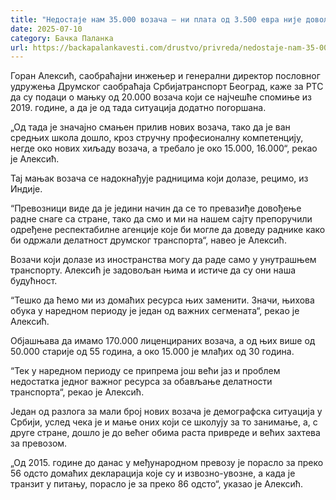 ```yaml
---
title: "Недостаје нам 35.000 возача – ни плата од 3.500 евра није довољна"
date: 2025-07-10
category: Бачка Паланка
url: https://backapalankavesti.com/drustvo/privreda/nedostaje-nam-35-000-vozaca-ni-plata-od-3-500-evra-nije-dovoljna/
---
```


Горан Алексић, саобраћајни инжењер и генерални директор пословног удружења Друмског саобраћаја Србијатранспорт Београд, каже за РТС да су подаци о мањку од 20.000 возача који се најчешће спомиње из 2019. године, а да је од тада ситуација додатно погоршана.

„Од тада је значајно смањен прилив нових возача, тако да је ван средњих школа дошло, кроз стручну професионалну компетенцију, негде око нових хиљаду возача, а требало је око 15.000, 16.000“, рекао је Алексић.

Тај мањак возача се надокнађује радницима који долазе, рецимо, из Индије.

“Превозници виде да је једини начин да се то превазиђе довођење радне снаге са стране, тако да смо и ми на нашем сајту препоручили одређене респектабилне агенције које би могле да доведу раднике како би одржали делатност друмског транспорта“, навео је Алексић.

Возачи који долазе из иностранства могу да раде само у унутрашњем транспорту. Алексић је задовољан њима и истиче да су они наша будућност.

“Тешко да ћемо ми из домаћих ресурса њих заменити. Значи, њихова обука у наредном периоду је један од важних сегмената“, рекао је Алексић.

Објашњава да имамо 170.000 лиценцираних возача, а од њих више од 50.000 старије од 55 година, а око 15.000 је млађих од 30 година.

“Тек у наредном периоду се припрема још већи јаз и проблем недостатка једног важног ресурса за обављање делатности транспорта“, рекао је Алексић.

Један од разлога за мали број нових возача је демографска ситуација у Србији, услед чека је и мање оних који се школују за то занимање, а, с друге стране, дошло је до већег обима раста привреде и већих захтева за превозом.

„Од 2015. године до данас у међународном превозу је порасло за преко 56 одсто домаћих декларација које су и извозно-увозне, а када је транзит у питању, порасло је за преко 86 одсто“, указао је Алексић.
